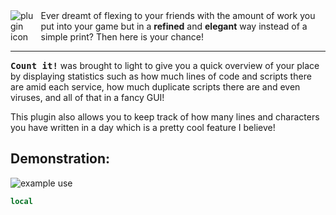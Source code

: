 <div style="display: flex; align-items: center">
<img src="https://cdn.discordapp.com/attachments/735132698603159562/1057328546848190585/plugin_icon.png" style="max-width: 50px" alt="plugin icon"></img>
<p style="margin: 0 8px">
Ever dreamt of flexing to your friends with the amount of work you put into your game but in a <b>refined</b> and <b>elegant</b> way instead of a simple print? Then here is your chance!
</p>
</div>

---

<kbd>**Count it!**</kbd> was brought to light to give you a quick overview of your place by displaying statistics such as how much lines of code and scripts there are amid each service, how much duplicate scripts there are and even viruses, and all of that in a fancy GUI!

This plugin also allows you to keep track of how many lines and characters you have written in a day which is a pretty cool feature I believe!

## Demonstration:

<img src="https://cdn.discordapp.com/attachments/735132698603159562/1057338591006687272/gif2.gif" alt="example use"></img>

```lua
local 
```
